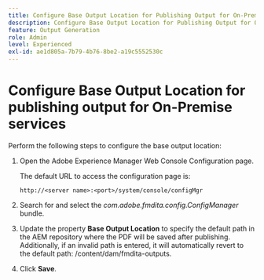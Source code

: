 ```yaml
---
title: Configure Base Output Location for Publishing Output for On-Premise services
description: Configure Base Output Location for Publishing Output for On-Premise services
feature: Output Generation
role: Admin
level: Experienced
exl-id: ae1d805a-7b79-4b76-8be2-a19c5552530c
---
```

# Configure Base Output Location for publishing output for On-Premise services

Perform the following steps to configure the base output location:

1.  Open the Adobe Experience Manager Web Console Configuration page.

    The default URL to access the configuration page is:

    ```http
    http://<server name>:<port>/system/console/configMgr
    ```

1.  Search for and select the *com.adobe.fmdita.config.ConfigManager* bundle.

1.  Update the property **Base Output Location** to specify the default path in the AEM repository where the PDF will be saved after publishing. Additionally, if an invalid path is entered, it will automatically revert to the default path: /content/dam/fmdita-outputs.

1.  Click **Save**.
